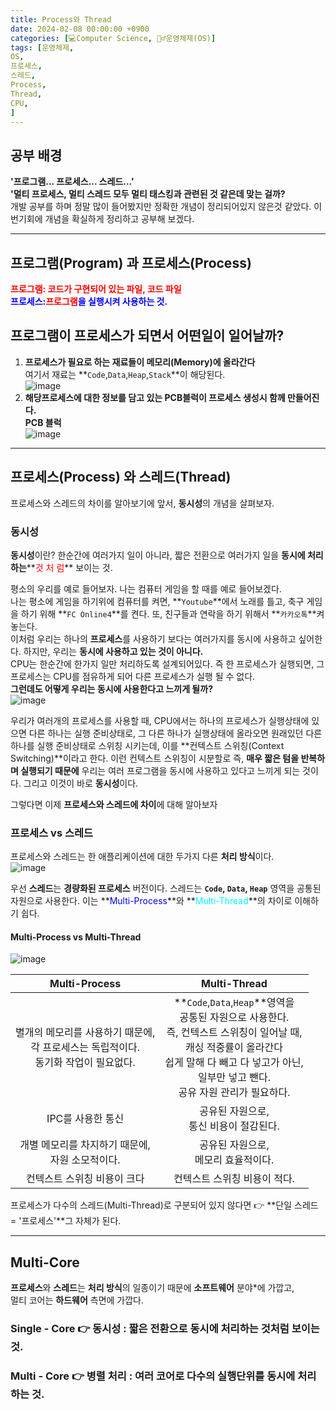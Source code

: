 ```yaml
---
title: Process와 Thread
date: 2024-02-08 00:00:00 +0900
categories: [💻Computer Science, 👷‍♂️운영체제(OS)]
tags: [운영체제,
OS,
프로세스,
스레드,
Process,
Thread,
CPU,
]     
---  
```


## 공부 배경  
**'프로그램... 프로세스... 스레드...'**  
**'멀티 프로세스, 멀티 스레드 모두 멀티 태스킹과 관련된 것 같은데 맞는 걸까?**  
개발 공부를 하며 정말 많이 들어봤지만 정확한 개념이 정리되어있지 않은것 같았다. 이번기회에 개념을 확실하게 정리하고 공부해 보겠다.  

---  
## 프로그램(Program) 과 프로세스(Process)  
**<span style="color:red">프로그램: 코드가 구현되어 있는 파일, 코드 파일</span>**  
**<span style="color:blue">프로세스:</span>****<span style="color:red">프로그램</span>****<span style="color:blue">을 실행시켜 사용하는 것.</span>**  
  
## 프로그램이 프로세스가 되면서 어떤일이 일어날까?  
1. **프로세스가 필요로 하는 재료들이 메모리(Memory)에 올라간다**<br>
여기서 재료는 **`Code`,`Data`,`Heap`,`Stack`**이 해당된다.<br>
![image](https://github.com/han-tomas/han-tomas.github.io/assets/124488773/4c88d288-5dea-42b3-8b8f-f25f892121d1) 
2. **해당프로세스에 대한 정보를 담고 있는 PCB블럭이 프로세스 생성시 함께 만들어진다.**<br>
**PCB 블럭**<br>
![image](https://github.com/han-tomas/han-tomas.github.io/assets/124488773/0e1dcdcb-e800-4ca9-92e9-8f12af80c5d1)  
  
---  
## 프로세스(Process) 와 스레드(Thread)  
프로세스와 스레드의 차이를 알아보기에 앞서, **동시성**의 개념을 살펴보자.  
### 동시성
**동시성**이란? 한순간에 여러가지 일이 아니라, 짧은 전환으로 여러가지 일을 **동시에 처리하는****<span style="color:red">것 처 럼</span>** 보이는 것.  

평소의 우리를 예로 들어보자. 나는 컴퓨터 게임을 할 때를 예로 들어보겠다.  
나는 평소에 게임을 하기위에 컴퓨터를 켜면, **`Youtube`**에서 노래를 틀고, 축구 게임을 하기 위해 **`FC Online4`**를 켠다. 또, 친구들과 연락을 하기 위해서 **`카카오톡`**켜 놓는다.  
이처럼 우리는 하나의 **프로세스**를 사용하기 보다는 여러가지를 동시에 사용하고 싶어한다. 하지만, 우리는 **동시에 사용하고 있는 것이 아니다.**  
CPU는 한순간에 한가지 일만 처리하도록 설계되어있다. 즉 한 프로세스가 실행되면, 그 프로세스는 CPU를 점유하게 되어 다른 프로세스가 실행 될 수 없다.  
**그런데도 어떻게 우리는 동시에 사용한다고 느끼게 될까?**  
![image](https://github.com/han-tomas/han-tomas.github.io/assets/124488773/fffda557-ee5a-42c6-a8d1-83787b3d2ac0)  

우리가 여러개의 프로세스를 사용할 때, CPU에서는 하나의 프로세스가 실행상태에 있으면 다른 하나는 실행 준비상태로, 그 다른 하나가 실행상태에 올라오면 원래있던 다른 하나를 실행 준비상태로 스위칭 시키는데, 이를 **컨텍스트 스위칭(Context Switching)**이라고 한다. 이런 컨텍스트 스위칭이 시분할로 즉, **매우 짧은 텀을 반복하며 실행되기 때문에** 우리는 여러 프로그램을 동시에 사용하고 있다고 느끼게 되는 것이다. 그리고 이것이 바로 **동시성**이다.  

그렇다면 이제 **프로세스와 스레드에 차이**에 대해 알아보자  
  
### 프로세스 vs 스레드  

프로세스와 스레드는 한 애플리케이션에 대한 두가지 다른 **처리 방식**이다.  
![image](https://github.com/han-tomas/han-tomas.github.io/assets/124488773/ab44023a-92f1-4ca2-8e2d-4d540da0faaa)  

우선 **스레드**는 **경량화된 프로세스** 버전이다. 스레드는 **`Code`, `Data`, `Heap`** 영역을 공통된 자원으로 사용한다. 이는 **<span style="color:blue">Multi-Process</span>**와 **<span style="color:cyan">Multi-Thread</span>**의 차이로 이해하기 쉽다. 
  
#### Multi-Process vs Multi-Thread  
![image](https://github.com/han-tomas/han-tomas.github.io/assets/124488773/44bf53c2-ab0b-4639-8143-4f20fe59a266)  

|**Multi-Process**|**Multi-Thread**|  
|:---:|:---:|  
|별개의 메모리를 사용하기 때문에,<br>각 프로세스는 독립적이다.<br>동기화 작업이 필요없다.|**`Code`,`Data`,`Heap`**영역을<br> 공통된 자원으로 사용한다.<br>즉, 컨텍스트 스위칭이 일어날 때,<br> 캐싱 적중률이 올라간다<br>쉽게 말해 다 빼고 다 넣고가 아닌,<br> 일부만 넣고 뺀다.<br>공유 자원 관리가 필요하다.|  
|IPC를 사용한 통신|공유된 자원으로,<br>통신 비용이 절감된다.|  
|개별 메모리를 차지하기 때문에,<br>자원 소모적이다.|공유된 자원으로,<br>메모리 효율적이다.|   
|컨텍스트 스위칭 비용이 크다|컨텍스트 스위칭 비용이 적다.|  
  
프로세스가 다수의 스레드(Multi-Thread)로 구분되어 있지 않다면 👉 **단일 스레드 = '프로세스'**그 자체가 된다.  

---  
## Multi-Core  
**프로세스**와 **스레드**는 **처리 방식**의 일종이기 때문에 **소프트웨어** 분야*에 가깝고,  
멀티 코어는 **하드웨어** 측면에 가깝다.  
### Single - Core 👉 **동시성** : 짧은 전환으로 동시에 처리하는 것처럼 보이는 것.  
### Multi - Core 👉 **병렬 처리** : 여러 코어로 다수의 실행단위를 동시에 처리하는 것.     


